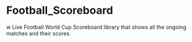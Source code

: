 # Football_Scoreboard
w Live Football  World Cup Scoreboard library that shows all the ongoing matches and their  scores.
